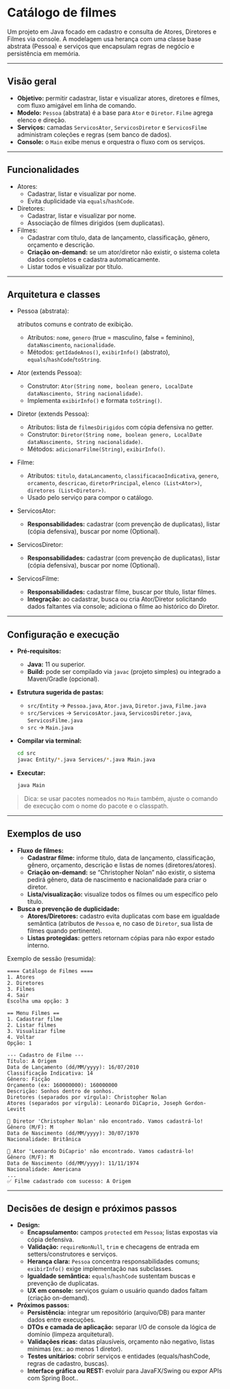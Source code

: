 # Catálogo de filmes

Um projeto em Java focado em cadastro e consulta de Atores, Diretores e Filmes via console. A modelagem usa herança com uma classe base abstrata (Pessoa) e serviços que encapsulam regras de negócio e persistência em memória.

------

## Visão geral

- **Objetivo:** permitir cadastrar, listar e visualizar atores, diretores e filmes, com fluxo amigável em linha de comando.
- **Modelo:** `Pessoa` (abstrata) é a base para `Ator` e `Diretor`. `Filme` agrega elenco e direção.
- **Serviços:** camadas `ServicosAtor`, `ServicosDiretor` e `ServicosFilme` administram coleções e regras (sem banco de dados).
- **Console:** o `Main` exibe menus e orquestra o fluxo com os serviços.

------

## Funcionalidades

- Atores:
  - Cadastrar, listar e visualizar por nome.
  - Evita duplicidade via `equals`/`hashCode`.
- Diretores:
  - Cadastrar, listar e visualizar por nome.
  - Associação de filmes dirigidos (sem duplicatas).
- Filmes:
  - Cadastrar com título, data de lançamento, classificação, gênero, orçamento e descrição.
  - **Criação on-demand:** se um ator/diretor não existir, o sistema coleta dados completos e cadastra automaticamente.
  - Listar todos e visualizar por título.

------

## Arquitetura e classes

- Pessoa (abstrata):

   atributos comuns e contrato de exibição.

  - Atributos: `nome`, `genero` (true = masculino, false = feminino), `dataNascimento`, `nacionalidade`.
  - Métodos: `getIdadeAnos()`, `exibirInfo()` (abstrato), `equals`/`hashCode`/`toString`.

- Ator (extends Pessoa):

  - Construtor: `Ator(String nome, boolean genero, LocalDate dataNascimento, String nacionalidade)`.
  - Implementa `exibirInfo()` e formata `toString()`.

- Diretor (extends Pessoa):

  - Atributos: lista de `filmesDirigidos` com cópia defensiva no getter.
  - Construtor: `Diretor(String nome, boolean genero, LocalDate dataNascimento, String nacionalidade)`.
  - Métodos: `adicionarFilme(String)`, `exibirInfo()`.

- Filme:

  - Atributos: `titulo`, `dataLancamento`, `classificacaoIndicativa`, `genero`, `orcamento`, `descricao`, `diretorPrincipal`, `elenco (List<Ator>)`, `diretores (List<Diretor>)`.
  - Usado pelo serviço para compor o catálogo.

- ServicosAtor:

  - **Responsabilidades:** cadastrar (com prevenção de duplicatas), listar (cópia defensiva), buscar por nome (Optional).

- ServicosDiretor:

  - **Responsabilidades:** cadastrar (com prevenção de duplicatas), listar (cópia defensiva), buscar por nome (Optional).

- ServicosFilme:

  - **Responsabilidades:** cadastrar filme, buscar por título, listar filmes.
  - **Integração:** ao cadastrar, busca ou cria Ator/Diretor solicitando dados faltantes via console; adiciona o filme ao histórico do Diretor.

------

## Configuração e execução

- **Pré-requisitos:**

  - **Java:** 11 ou superior.
  - **Build:** pode ser compilado via `javac` (projeto simples) ou integrado a Maven/Gradle (opcional).

- **Estrutura sugerida de pastas:**

  - `src/Entity` → `Pessoa.java`, `Ator.java`, `Diretor.java`, `Filme.java`
  - `src/Services` → `ServicosAtor.java`, `ServicosDiretor.java`, `ServicosFilme.java`
  - `src` → `Main.java`

- **Compilar via terminal:**

  ```bash
  cd src
  javac Entity/*.java Services/*.java Main.java
  ```

- **Executar:**

  ```bash
  java Main
  ```

> Dica: se usar pacotes nomeados no `Main` também, ajuste o comando de execução com o nome do pacote e o classpath.

------

## Exemplos de uso

- **Fluxo de filmes:**
  - **Cadastrar filme:** informe título, data de lançamento, classificação, gênero, orçamento, descrição e listas de nomes (diretores/atores).
  - **Criação on-demand:** se “Christopher Nolan” não existir, o sistema pedirá gênero, data de nascimento e nacionalidade para criar o diretor.
  - **Lista/visualização:** visualize todos os filmes ou um específico pelo título.
- **Busca e prevenção de duplicidade:**
  - **Atores/Diretores:** cadastro evita duplicatas com base em igualdade semântica (atributos de `Pessoa` e, no caso de `Diretor`, sua lista de filmes quando pertinente).
  - **Listas protegidas:** getters retornam cópias para não expor estado interno.

Exemplo de sessão (resumida):

```
==== Catálogo de Filmes ====
1. Atores
2. Diretores
3. Filmes
4. Sair
Escolha uma opção: 3

== Menu Filmes ==
1. Cadastrar filme
2. Listar filmes
3. Visualizar filme
4. Voltar
Opção: 1

--- Cadastro de Filme ---
Título: A Origem
Data de Lançamento (dd/MM/yyyy): 16/07/2010
Classificação Indicativa: 14
Gênero: Ficção
Orçamento (ex: 160000000): 160000000
Descrição: Sonhos dentro de sonhos.
Diretores (separados por vírgula): Christopher Nolan
Atores (separados por vírgula): Leonardo DiCaprio, Joseph Gordon-Levitt

🔹 Diretor 'Christopher Nolan' não encontrado. Vamos cadastrá-lo!
Gênero (M/F): M
Data de Nascimento (dd/MM/yyyy): 30/07/1970
Nacionalidade: Britânica

🔹 Ator 'Leonardo DiCaprio' não encontrado. Vamos cadastrá-lo!
Gênero (M/F): M
Data de Nascimento (dd/MM/yyyy): 11/11/1974
Nacionalidade: Americana
...
✅ Filme cadastrado com sucesso: A Origem
```

------

## Decisões de design e próximos passos

- **Design:**
  - **Encapsulamento:** campos `protected` em `Pessoa`; listas expostas via cópia defensiva.
  - **Validação:** `requireNonNull`, `trim` e checagens de entrada em setters/construtores e serviços.
  - **Herança clara:** `Pessoa` concentra responsabilidades comuns; `exibirInfo()` exige implementação nas subclasses.
  - **Igualdade semântica:** `equals`/`hashCode` sustentam buscas e prevenção de duplicatas.
  - **UX em console:** serviços guiam o usuário quando dados faltam (criação on-demand).
- **Próximos passos:**
  - **Persistência:** integrar um repositório (arquivo/DB) para manter dados entre execuções.
  - **DTOs e camada de aplicação:** separar I/O de console da lógica de domínio (limpeza arquitetural).
  - **Validações ricas:** datas plausíveis, orçamento não negativo, listas mínimas (ex.: ao menos 1 diretor).
  - **Testes unitários:** cobrir serviços e entidades (equals/hashCode, regras de cadastro, buscas).
  - **Interface gráfica ou REST:** evoluir para JavaFX/Swing ou expor APIs com Spring Boot..